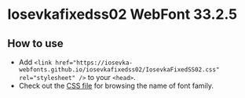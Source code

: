 # Iosevkafixedss02 WebFont 33.2.5

## How to use

- Add `<link href="https://iosevka-webfonts.github.io/iosevkafixedss02/IosevkaFixedSS02.css" rel="stylesheet" />` to your `<head>`.
- Check out the [CSS file](./IosevkaFixedSS02.css) for browsing the name of font family.
